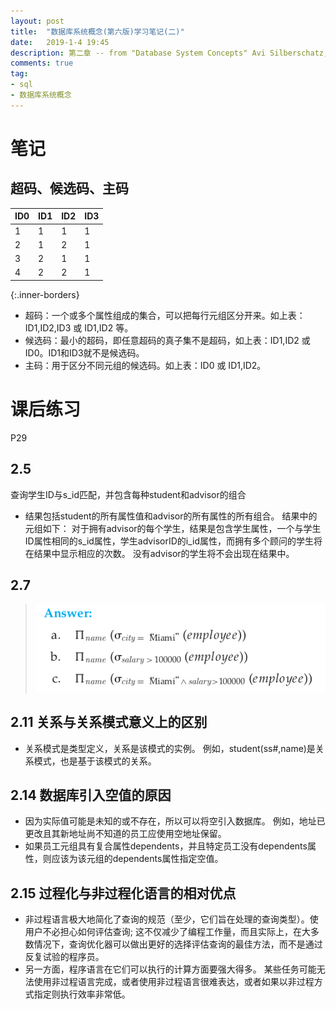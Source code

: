 ```yaml
---
layout: post
title:  "数据库系统概念(第六版)学习笔记(二)"
date:   2019-1-4 19:45
description: 第二章 -- from "Database System Concepts" Avi Silberschatz, Henry F. Korth, S. Sudarshan
comments: true
tag:
- sql
- 数据库系统概念
---
```


# 笔记
## 超码、候选码、主码

ID0 | ID1 | ID2 | ID3
--- | --- | --- | ---
 1  |  1  |  1  |  1
 2  |  1  |  2  |  1
 3  |  2  |  1  |  1
 4  |  2  |  2  |  1
{:.inner-borders}


- 超码：一个或多个属性组成的集合，可以把每行元组区分开来。如上表：ID1,ID2,ID3 或 ID1,ID2 等。
- 候选码：最小的超码，即任意超码的真子集不是超码，如上表：ID1,ID2 或 ID0。ID1和ID3就不是候选码。
- 主码：用于区分不同元组的候选码。如上表：ID0 或 ID1,ID2。

# 课后练习
P29
## 2.5
查询学生ID与s_id匹配，并包含每种student和advisor的组合
- 结果包括student的所有属性值和advisor的所有属性的所有组合。 结果中的元组如下： 对于拥有advisor的每个学生，结果是包含学生属性，一个与学生ID属性相同的s_id属性，学生advisorID的i_id属性，而拥有多个顾问的学生将在结果中显示相应的次数。 没有advisor的学生将不会出现在结果中。

## 2.7
> ![answer](/images/2.7answer.png)

## 2.11 关系与关系模式意义上的区别
- 关系模式是类型定义，关系是该模式的实例。 例如，student(ss#,name)是关系模式，也是基于该模式的关系。

## 2.14 数据库引入空值的原因
- 因为实际值可能是未知的或不存在，所以可以将空引入数据库。 例如，地址已更改且其新地址尚不知道的员工应使用空地址保留。
- 如果员工元组具有复合属性dependents，并且特定员工没有dependents属性，则应该为该元组的dependents属性指定空值。

## 2.15 过程化与非过程化语言的相对优点
- 非过程语言极大地简化了查询的规范（至少，它们旨在处理的查询类型）。使用户不必担心如何评估查询; 这不仅减少了编程工作量，而且实际上，在大多数情况下，查询优化器可以做出更好的选择评估查询的最佳方法，而不是通过反复试验的程序员。
- 另一方面，程序语言在它们可以执行的计算方面要强大得多。 某些任务可能无法使用非过程语言完成，或者使用非过程语言很难表达，或者如果以非过程方式指定则执行效率非常低。
